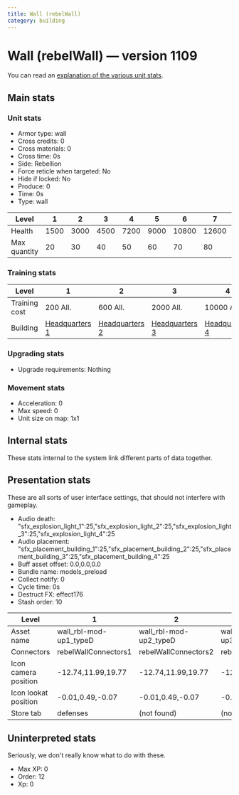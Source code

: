 ```yaml
---
title: Wall (rebelWall)
category: building
---
```


# Wall (rebelWall) — version 1109

You can read an [explanation  of the various unit stats](unitexplained.md).

## Main stats

### Unit stats

  * Armor type: wall
  * Cross credits: 0
  * Cross materials: 0
  * Cross time: 0s
  * Side: Rebellion
  * Force reticle when targeted: No
  * Hide if locked: No
  * Produce: 0
  * Time: 0s
  * Type: wall

|Level       |1   |2   |3   |4   |5   |6    |7    |8    |9    |10   |
|------------|----|----|----|----|----|-----|-----|-----|-----|-----|
|Health      |1500|3000|4500|7200|9000|10800|12600|14400|16200|18000|
|Max quantity|20  |30  |40  |50  |60  |70   |80   |90   |100  |120  |


### Training stats

|Level        |1                             |2                             |3                             |4                             |5                             |6                             |7                             |8                             |9                             |10                             |
|-------------|------------------------------|------------------------------|------------------------------|------------------------------|------------------------------|------------------------------|------------------------------|------------------------------|------------------------------|-------------------------------|
|Training cost|200 All.                      |600 All.                      |2000 All.                     |10000 All.                    |25000 All.                    |100000 All.                   |200000 All.                   |500000 All.                   |1000000 All.                  |2000000 All.                   |
|Building     |[Headquarters 1](rebelHQ.html)|[Headquarters 2](rebelHQ.html)|[Headquarters 3](rebelHQ.html)|[Headquarters 4](rebelHQ.html)|[Headquarters 5](rebelHQ.html)|[Headquarters 6](rebelHQ.html)|[Headquarters 7](rebelHQ.html)|[Headquarters 8](rebelHQ.html)|[Headquarters 9](rebelHQ.html)|[Headquarters 10](rebelHQ.html)|


### Upgrading stats

  * Upgrade requirements: Nothing

### Movement stats

  * Acceleration: 0
  * Max speed: 0
  * Unit size on map: 1x1

## Internal stats

These stats internal to the system link different parts of data together.


## Presentation stats

These are all sorts of user interface settings, that should not interfere with gameplay.

  * Audio death: "sfx_explosion_light_1":25,"sfx_explosion_light_2":25,"sfx_explosion_light_3":25,"sfx_explosion_light_4":25
  * Audio placement: "sfx_placement_building_1":25,"sfx_placement_building_2":25,"sfx_placement_building_3":25,"sfx_placement_building_4":25
  * Buff asset offset: 0.0,0.0,0.0
  * Bundle name: models_preload
  * Collect notify: 0
  * Cycle time: 0s
  * Destruct FX: effect176
  * Stash order: 10

|Level               |1                     |2                     |3                     |4                     |5                     |6                     |7                     |8                     |9                     |10                     |
|--------------------|----------------------|----------------------|----------------------|----------------------|----------------------|----------------------|----------------------|----------------------|----------------------|-----------------------|
|Asset name          |wall_rbl-mod-up1_typeD|wall_rbl-mod-up2_typeD|wall_rbl-mod-up3_typeD|wall_rbl-mod-up4_typeD|wall_rbl-mod-up5_typeD|wall_rbl-mod-up6_typeD|wall_rbl-mod-up7_typeD|wall_rbl-mod-up8_typeD|wall_rbl-mod-up9_typeD|wall_rbl-mod-up10_typeD|
|Connectors          |rebelWallConnectors1  |rebelWallConnectors2  |rebelWallConnectors3  |rebelWallConnectors4  |rebelWallConnectors5  |rebelWallConnectors6  |rebelWallConnectors7  |rebelWallConnectors8  |rebelWallConnectors9  |rebelWallConnectors10  |
|Icon camera position|-12.74,11.99,19.77    |-12.74,11.99,19.77    |-12.74,11.99,19.77    |-12.74,11.99,19.77    |-12.74,11.99,19.77    |-12.74,11.99,19.77    |-12.74,11.99,19.77    |-13.91,12.84,9.9      |-13.91,12.84,9.9      |-13.91,12.84,9.9       |
|Icon lookat position|-0.01,0.49,-0.07      |-0.01,0.49,-0.07      |-0.01,0.49,-0.07      |-0.01,0.49,-0.07      |-0.01,0.49,-0.07      |-0.01,0.49,-0.07      |-0.01,0.49,-0.07      |-0.22,1.06,0.13       |-0.22,1.06,0.13       |-0.22,1.06,0.13        |
|Store tab           |defenses              |(not found)           |(not found)           |(not found)           |(not found)           |(not found)           |(not found)           |(not found)           |(not found)           |(not found)            |


## Uninterpreted stats

Seriously, we don't really know what to do with these.

  * Max XP: 0
  * Order: 12
  * Xp: 0

